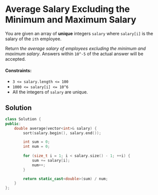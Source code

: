 # Average Salary Excluding the Minimum and Maximum Salary
You are given an array of **unique** integers `salary` where `salary[i]` is the salary of the `ith` employee.

Return t*he average salary of employees excluding the minimum and maximum salary*. Answers within `10^-5` of the actual answer will be accepted.

#### Constraints:
- `3 <= salary.length <= 100`
- `1000 <= salary[i] <= 10^6`
- All the integers of `salary` are unique.

## Solution
```cpp
class Solution {
public:
    double average(vector<int>& salary) {
        sort(salary.begin(), salary.end()); 

        int sum = 0;
        int num = 0;
        
        for (size_t i = 1; i < salary.size() - 1; ++i) {
            sum += salary[i];
            num++;
        }

        return static_cast<double>(sum) / num;
    }
};
```